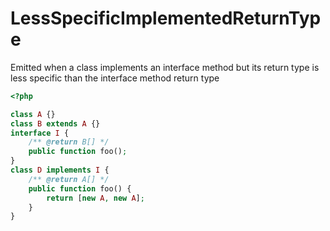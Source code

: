# LessSpecificImplementedReturnType

Emitted when a class implements an interface method but its return type is less specific than the interface method return type

```php
<?php

class A {}
class B extends A {}
interface I {
    /** @return B[] */
    public function foo();
}
class D implements I {
    /** @return A[] */
    public function foo() {
        return [new A, new A];
    }
}
```

